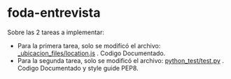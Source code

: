 # foda-entrevista

Sobre las 2 tareas a implementar:

  - Para la primera tarea, solo se modificó el archivo: [_ubicacion_files/location.js](https://github.com/jjrevilla/foda-entrevista/blob/master/_ubicacion_files/location.js) . Codigo Documentado.
  - Para la segunda tarea, solo se modificó el archivo: [python_test/test.py](https://github.com/jjrevilla/foda-entrevista/blob/master/python_test/test.py) . Codigo Documentado y style guide PEP8.
